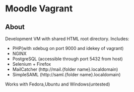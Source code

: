 Moodle Vagrant
==============
## About
Development VM with shared HTML root directory.
Includes:
 * PHP(with xdebug on port 9000 and idekey of vagrant)
 * NGINX
 * PostgreSQL (accessible through port 5432 from host)
 * Selenium + Firefox
 * MailCatcher (http://mail.{folder name}.localdomain)
 * SimpleSAML (http://saml.{folder name}.localdomain)

Works with Fedora,Ubuntu and Windows(untested)